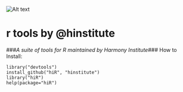 ![Alt text](http://dl.dropbox.com/u/6535582/HI_Files/hiR/imgs/hidatalab.jpg)
# r tools by @hinstitute #
###_A suite of tools for R maintained by Harmony Institute_###
How to Install:

	library("devtools")
	install_github("hiR", "hinstitute")
	library("hiR")
	help(package="hiR")

